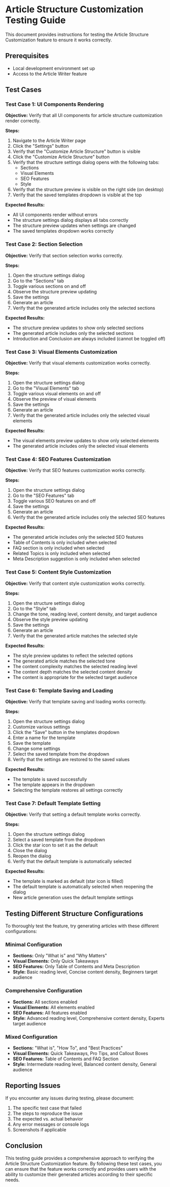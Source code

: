# Article Structure Customization Testing Guide

This document provides instructions for testing the Article Structure Customization feature to ensure it works correctly.

## Prerequisites

- Local development environment set up
- Access to the Article Writer feature

## Test Cases

### Test Case 1: UI Components Rendering

**Objective:** Verify that all UI components for article structure customization render correctly.

**Steps:**
1. Navigate to the Article Writer page
2. Click the "Settings" button
3. Verify that the "Customize Article Structure" button is visible
4. Click the "Customize Article Structure" button
5. Verify that the structure settings dialog opens with the following tabs:
   - Sections
   - Visual Elements
   - SEO Features
   - Style
6. Verify that the structure preview is visible on the right side (on desktop)
7. Verify that the saved templates dropdown is visible at the top

**Expected Results:**
- All UI components render without errors
- The structure settings dialog displays all tabs correctly
- The structure preview updates when settings are changed
- The saved templates dropdown works correctly

### Test Case 2: Section Selection

**Objective:** Verify that section selection works correctly.

**Steps:**
1. Open the structure settings dialog
2. Go to the "Sections" tab
3. Toggle various sections on and off
4. Observe the structure preview updating
5. Save the settings
6. Generate an article
7. Verify that the generated article includes only the selected sections

**Expected Results:**
- The structure preview updates to show only selected sections
- The generated article includes only the selected sections
- Introduction and Conclusion are always included (cannot be toggled off)

### Test Case 3: Visual Elements Customization

**Objective:** Verify that visual elements customization works correctly.

**Steps:**
1. Open the structure settings dialog
2. Go to the "Visual Elements" tab
3. Toggle various visual elements on and off
4. Observe the preview of visual elements
5. Save the settings
6. Generate an article
7. Verify that the generated article includes only the selected visual elements

**Expected Results:**
- The visual elements preview updates to show only selected elements
- The generated article includes only the selected visual elements

### Test Case 4: SEO Features Customization

**Objective:** Verify that SEO features customization works correctly.

**Steps:**
1. Open the structure settings dialog
2. Go to the "SEO Features" tab
3. Toggle various SEO features on and off
4. Save the settings
5. Generate an article
6. Verify that the generated article includes only the selected SEO features

**Expected Results:**
- The generated article includes only the selected SEO features
- Table of Contents is only included when selected
- FAQ section is only included when selected
- Related Topics is only included when selected
- Meta Description suggestion is only included when selected

### Test Case 5: Content Style Customization

**Objective:** Verify that content style customization works correctly.

**Steps:**
1. Open the structure settings dialog
2. Go to the "Style" tab
3. Change the tone, reading level, content density, and target audience
4. Observe the style preview updating
5. Save the settings
6. Generate an article
7. Verify that the generated article matches the selected style

**Expected Results:**
- The style preview updates to reflect the selected options
- The generated article matches the selected tone
- The content complexity matches the selected reading level
- The content depth matches the selected content density
- The content is appropriate for the selected target audience

### Test Case 6: Template Saving and Loading

**Objective:** Verify that template saving and loading works correctly.

**Steps:**
1. Open the structure settings dialog
2. Customize various settings
3. Click the "Save" button in the templates dropdown
4. Enter a name for the template
5. Save the template
6. Change some settings
7. Select the saved template from the dropdown
8. Verify that the settings are restored to the saved values

**Expected Results:**
- The template is saved successfully
- The template appears in the dropdown
- Selecting the template restores all settings correctly

### Test Case 7: Default Template Setting

**Objective:** Verify that setting a default template works correctly.

**Steps:**
1. Open the structure settings dialog
2. Select a saved template from the dropdown
3. Click the star icon to set it as the default
4. Close the dialog
5. Reopen the dialog
6. Verify that the default template is automatically selected

**Expected Results:**
- The template is marked as default (star icon is filled)
- The default template is automatically selected when reopening the dialog
- New article generation uses the default template settings

## Testing Different Structure Configurations

To thoroughly test the feature, try generating articles with these different configurations:

### Minimal Configuration
- **Sections:** Only "What is" and "Why Matters"
- **Visual Elements:** Only Quick Takeaways
- **SEO Features:** Only Table of Contents and Meta Description
- **Style:** Basic reading level, Concise content density, Beginners target audience

### Comprehensive Configuration
- **Sections:** All sections enabled
- **Visual Elements:** All elements enabled
- **SEO Features:** All features enabled
- **Style:** Advanced reading level, Comprehensive content density, Experts target audience

### Mixed Configuration
- **Sections:** "What is", "How To", and "Best Practices"
- **Visual Elements:** Quick Takeaways, Pro Tips, and Callout Boxes
- **SEO Features:** Table of Contents and FAQ Section
- **Style:** Intermediate reading level, Balanced content density, General audience

## Reporting Issues

If you encounter any issues during testing, please document:
1. The specific test case that failed
2. The steps to reproduce the issue
3. The expected vs. actual behavior
4. Any error messages or console logs
5. Screenshots if applicable

## Conclusion

This testing guide provides a comprehensive approach to verifying the Article Structure Customization feature. By following these test cases, you can ensure that the feature works correctly and provides users with the ability to customize their generated articles according to their specific needs.
